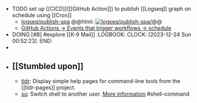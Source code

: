 - TODO set up [[CICD]]([[GitHub Action]]) to publish [[Logseq]] graph on schedule using [[Cron]]
	- [logseq/publish-spa](https://github.com/logseq/publish-spa)
	  @@html: <a href="https://github.com/logseq/publish-spa/"><img src="https://github-readme-stats-astronomer.vercel.app/api/pin/?username=logseq&repo=publish-spa&theme=tokyonight" alt="logseq/publish-spa/"/></a>@@
	- [GitHub Actions -> Events that trigger workflows -> schedule](https://docs.github.com/en/actions/using-workflows/events-that-trigger-workflows#schedule)
- DOING [#B] #explore [[K-9 Mail]]
  :LOGBOOK:
  CLOCK: [2023-12-24 Sun 00:52:23]
  :END:
-
- ## [[Stumbled upon]]
	- [tldr](https://command-not-found.com/tldr): Display simple help pages for command-line tools from the [[tldr-pages]] project.
	- [su](https://command-not-found.com/su): Switch shell to another user. [More information](https://manned.org/su) #shell-command